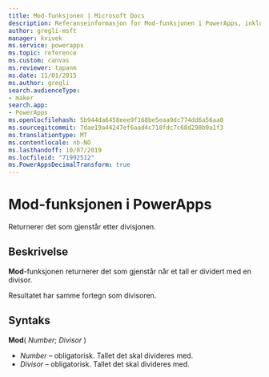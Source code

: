 ```yaml
---
title: Mod-funksjonen | Microsoft Docs
description: Referanseinformasjon for Mod-funksjonen i PowerApps, inkludert syntaks og eksempler
author: gregli-msft
manager: kvivek
ms.service: powerapps
ms.topic: reference
ms.custom: canvas
ms.reviewer: tapanm
ms.date: 11/01/2015
ms.author: gregli
search.audienceType:
- maker
search.app:
- PowerApps
ms.openlocfilehash: 5b944da6458eee9f168be5eaa9dc774dd6a56aa0
ms.sourcegitcommit: 7dae19a44247ef6aad4c718fdc7c68d298b0a1f3
ms.translationtype: MT
ms.contentlocale: nb-NO
ms.lasthandoff: 10/07/2019
ms.locfileid: "71992512"
ms.PowerAppsDecimalTransform: true
---
```

# <a name="mod-function-in-powerapps"></a>Mod-funksjonen i PowerApps
Returnerer det som gjenstår etter divisjonen.

## <a name="description"></a>Beskrivelse
**Mod**-funksjonen returnerer det som gjenstår når et tall er dividert med en divisor.

Resultatet har samme fortegn som divisoren.

## <a name="syntax"></a>Syntaks
**Mod**( *Number*; *Divisor* )

* *Number* – obligatorisk. Tallet det skal divideres med.
* *Divisor* – obligatorisk.  Tallet det skal divideres med.

